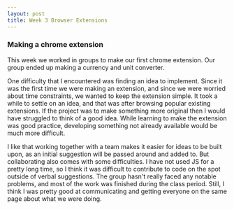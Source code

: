 ```yaml
---
layout: post
title: Week 3 Browser Extensions
---
```


### Making a chrome extension
This week we worked in groups to make our first chrome extension. Our group ended up making a currency and unit converter. 

One difficulty that I encountered was finding an idea to implement. Since it was the first time we were making an extension, and since we were worried about time constraints, we wanted to keep the extension simple. It took a while to settle on an idea, and that was after browsing popular existing extensions. If the project was to make something more original then I would have struggled to think of a good idea. While learning to make the extension was good practice, developing something not already available would be much more difficult. 

<!--more-->

I like that working together with a team makes it easier for ideas to be built upon, as an initial suggestion will be passed around and added to. But collaborating also comes with some difficulties. I have not used JS for a pretty long time, so I think it was difficult to contribute to code on the spot outside of verbal suggestions. The group hasn't really faced any notable problems, and most of the work was finished during the class period. Still, I think I was pretty good at communicating and getting everyone on the same page about what we were doing.  
